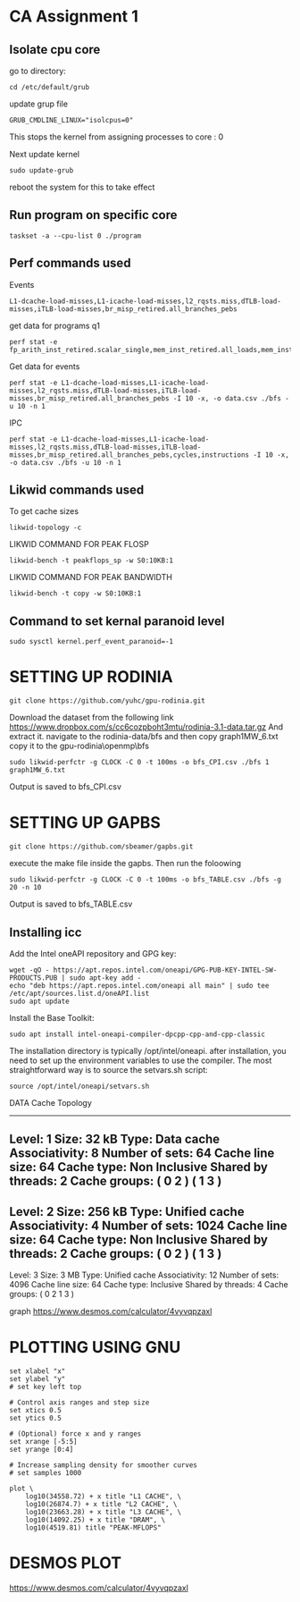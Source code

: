 # CA Assignment 1

## Isolate cpu core
go to directory:
```
cd /etc/default/grub
```
update grup file
```
GRUB_CMDLINE_LINUX="isolcpus=0"
```
This stops the kernel from assigning processes to core : 0

Next update kernel
```
sudo update-grub
```
reboot the system for this to take effect

## Run program on specific core
```
taskset -a --cpu-list 0 ./program
```

## Perf commands used
Events
```
L1-dcache-load-misses,L1-icache-load-misses,l2_rqsts.miss,dTLB-load-misses,iTLB-load-misses,br_misp_retired.all_branches_pebs
```
get data for programs q1
```
perf stat -e fp_arith_inst_retired.scalar_single,mem_inst_retired.all_loads,mem_inst_retired.all_stores
```

Get data for events
```
perf stat -e L1-dcache-load-misses,L1-icache-load-misses,l2_rqsts.miss,dTLB-load-misses,iTLB-load-misses,br_misp_retired.all_branches_pebs -I 10 -x, -o data.csv ./bfs -u 10 -n 1
```
IPC 
```
perf stat -e L1-dcache-load-misses,L1-icache-load-misses,l2_rqsts.miss,dTLB-load-misses,iTLB-load-misses,br_misp_retired.all_branches_pebs,cycles,instructions -I 10 -x, -o data.csv ./bfs -u 10 -n 1
```


## Likwid commands used
To get cache sizes
```
likwid-topology -c
```

LIKWID COMMAND FOR PEAK FLOSP
```
likwid-bench -t peakflops_sp -w S0:10KB:1
```

LIKWID COMMAND FOR PEAK BANDWIDTH
```
likwid-bench -t copy -w S0:10KB:1
```

## Command to set kernal paranoid level
```
sudo sysctl kernel.perf_event_paranoid=-1
```
# SETTING UP RODINIA

```
git clone https://github.com/yuhc/gpu-rodinia.git
```
Download the dataset from the following link https://www.dropbox.com/s/cc6cozpboht3mtu/rodinia-3.1-data.tar.gz
And extract it.
navigate to the rodinia-data/bfs and then copy graph1MW_6.txt
copy it to the gpu-rodinia\openmp\bfs
```
sudo likwid-perfctr -g CLOCK -C 0 -t 100ms -o bfs_CPI.csv ./bfs 1 graph1MW_6.txt
```
Output is saved to bfs_CPI.csv 



# SETTING UP GAPBS
```
git clone https://github.com/sbeamer/gapbs.git
```
execute the make file inside the gapbs.
Then run the foloowing 
```
sudo likwid-perfctr -g CLOCK -C 0 -t 100ms -o bfs_TABLE.csv ./bfs -g 20 -n 10
```
Output is saved to bfs_TABLE.csv 




## Installing icc

Add the Intel oneAPI repository and GPG key:
```
wget -qO - https://apt.repos.intel.com/oneapi/GPG-PUB-KEY-INTEL-SW-PRODUCTS.PUB | sudo apt-key add -
echo "deb https://apt.repos.intel.com/oneapi all main" | sudo tee /etc/apt/sources.list.d/oneAPI.list
sudo apt update   
```
Install the Base Toolkit:
```
sudo apt install intel-oneapi-compiler-dpcpp-cpp-and-cpp-classic
```
The installation directory is typically /opt/intel/oneapi.
after installation, you need to set up the environment variables to use the compiler. The most straightforward way is to source the setvars.sh script:
```
source /opt/intel/oneapi/setvars.sh
```
DATA
Cache Topology
********************************************************************************
Level:			1
Size:			32 kB
Type:			Data cache
Associativity:		8
Number of sets:		64
Cache line size:	64
Cache type:		Non Inclusive
Shared by threads:	2
Cache groups:		( 0 2 ) ( 1 3 )
--------------------------------------------------------------------------------
Level:			2
Size:			256 kB
Type:			Unified cache
Associativity:		4
Number of sets:		1024
Cache line size:	64
Cache type:		Non Inclusive
Shared by threads:	2
Cache groups:		( 0 2 ) ( 1 3 )
--------------------------------------------------------------------------------
Level:			3
Size:			3 MB
Type:			Unified cache
Associativity:		12
Number of sets:		4096
Cache line size:	64
Cache type:		Inclusive
Shared by threads:	4
Cache groups:		( 0 2 1 3 )


graph
https://www.desmos.com/calculator/4vyvqpzaxl

# PLOTTING USING GNU

````
set xlabel "x"
set ylabel "y"
# set key left top

# Control axis ranges and step size
set xtics 0.5
set ytics 0.5

# (Optional) force x and y ranges
set xrange [-5:5]
set yrange [0:4]

# Increase sampling density for smoother curves
# set samples 1000

plot \
    log10(34558.72) + x title "L1 CACHE", \
    log10(26874.7) + x title "L2 CACHE", \
    log10(23663.28) + x title "L3 CACHE", \
    log10(14092.25) + x title "DRAM", \
    log10(4519.81) title "PEAK-MFLOPS"

````
# DESMOS PLOT 
https://www.desmos.com/calculator/4vyvqpzaxl
